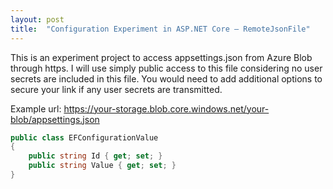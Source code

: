 ```yaml
---
layout: post
title:  "Configuration Experiment in ASP.NET Core – RemoteJsonFile"
---
```

This is an experiment project to access appsettings.json from Azure Blob through https. I will use simply public access to this file considering no user secrets are included in this file. You would need to add additional options to secure your link if any user secrets are transmitted.

Example url: https://your-storage.blob.core.windows.net/your-blob/appsettings.json

```csharp
public class EFConfigurationValue
{
    public string Id { get; set; }
    public string Value { get; set; }
}
```